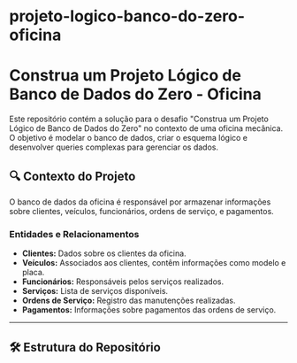 # projeto-logico-banco-do-zero-oficina

# Construa um Projeto Lógico de Banco de Dados do Zero - Oficina

Este repositório contém a solução para o desafio "Construa um Projeto Lógico de Banco de Dados do Zero" no contexto de uma oficina mecânica. O objetivo é modelar o banco de dados, criar o esquema lógico e desenvolver queries complexas para gerenciar os dados.

## 🔍 **Contexto do Projeto**
O banco de dados da oficina é responsável por armazenar informações sobre clientes, veículos, funcionários, ordens de serviço, e pagamentos.

### **Entidades e Relacionamentos**
- **Clientes:** Dados sobre os clientes da oficina.
- **Veículos:** Associados aos clientes, contêm informações como modelo e placa.
- **Funcionários:** Responsáveis pelos serviços realizados.
- **Serviços:** Lista de serviços disponíveis.
- **Ordens de Serviço:** Registro das manutenções realizadas.
- **Pagamentos:** Informações sobre pagamentos das ordens de serviço.

---

## 🛠️ **Estrutura do Repositório**
